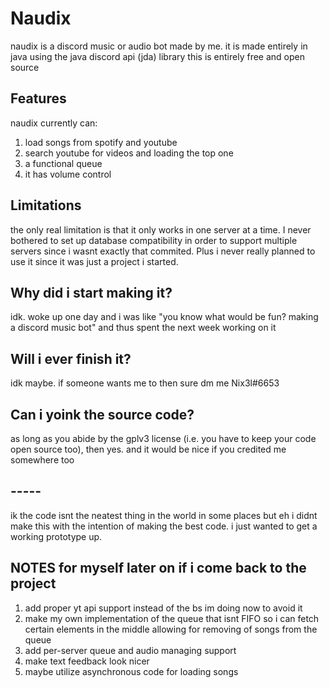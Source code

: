 # Naudix
naudix is a discord music or audio bot made by me. it is made entirely in java using the java discord api (jda) library
this is entirely free and open source

## Features
naudix currently can:

1. load songs from spotify and youtube
2. search youtube for videos and loading the top one
3. a functional queue
4. it has volume control

## Limitations
the only real limitation is that it only works in one server at a time.
I never bothered to set up database compatibility in order to support multiple servers since i wasnt exactly that commited.
Plus i never really planned to use it since it was just a project i started.

## Why did i start making it?
idk. woke up one day and i was like "you know what would be fun? making a discord music bot" and thus spent the next week working on it

## Will i ever finish it?
idk maybe. if someone wants me to then sure dm me Nix3l#6653

## Can i yoink the source code?
as long as you abide by the gplv3 license (i.e. you have to keep your code open source too), then yes.
and it would be nice if you credited me somewhere too

## -----
ik the code isnt the neatest thing in the world in some places but eh i didnt make this with the intention of making the best code.
i just wanted to get a working prototype up.

## NOTES for myself later on if i come back to the project
1. add proper yt api support instead of the bs im doing now to avoid it
2. make my own implementation of the queue that isnt FIFO so i can fetch certain elements in the middle allowing for removing of songs from the queue
3. add per-server queue and audio managing support
4. make text feedback look nicer
5. maybe utilize asynchronous code for loading songs

